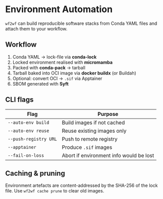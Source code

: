 # Environment Automation

`wf2wf` can build reproducible software stacks from Conda YAML files and attach them to your workflow.

## Workflow
1. Conda YAML → lock-file via **conda-lock**
2. Locked environment realised with **micromamba**
3. Packed with **conda-pack** → tarball
4. Tarball baked into OCI image via **docker buildx** (or Buildah)
5. Optional: convert OCI → `.sif` via Apptainer
6. SBOM generated with **Syft**

## CLI flags
| Flag | Purpose |
|------|---------|
| `--auto-env build` | Build images if not cached |
| `--auto-env reuse` | Reuse existing images only |
| `--push-registry URL` | Push to remote registry |
| `--apptainer` | Produce `.sif` images |
| `--fail-on-loss` | Abort if environment info would be lost |

## Caching & pruning
Environment artefacts are content-addressed by the SHA-256 of the lock file. Use `wf2wf cache prune` to clear old images. 